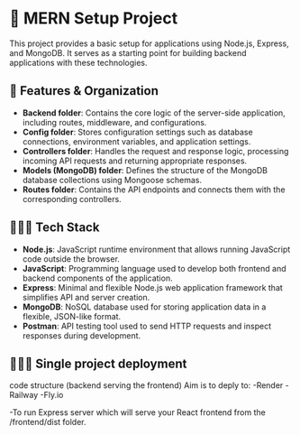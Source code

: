 # 📱 MERN Setup Project

This project provides a basic setup for applications using Node.js, Express, and MongoDB. It serves as a starting point for building backend applications with these technologies.

## 💭 Features & Organization

- **Backend folder**: Contains the core logic of the server-side application, including routes, middleware, and configurations.
- **Config folder**: Stores configuration settings such as database connections, environment variables, and application settings.
- **Controllers folder**: Handles the request and response logic, processing incoming API requests and returning appropriate responses.
- **Models (MongoDB) folder**: Defines the structure of the MongoDB database collections using Mongoose schemas.
- **Routes folder**: Contains the API endpoints and connects them with the corresponding controllers.

## 👩🏻‍💻 Tech Stack

- **Node.js**: JavaScript runtime environment that allows running JavaScript code outside the browser.
- **JavaScript**: Programming language used to develop both frontend and backend components of the application.
- **Express**: Minimal and flexible Node.js web application framework that simplifies API and server creation.
- **MongoDB**: NoSQL database used for storing application data in a flexible, JSON-like format.
- **Postman**: API testing tool used to send HTTP requests and inspect responses during development.

## 👩🏻‍💻 Single project deployment 
code structure (backend serving the frontend)
Aim is to deply to: 
-Render
-Railway
-Fly.io

-To run Express server which will serve your React frontend from the /frontend/dist folder.
